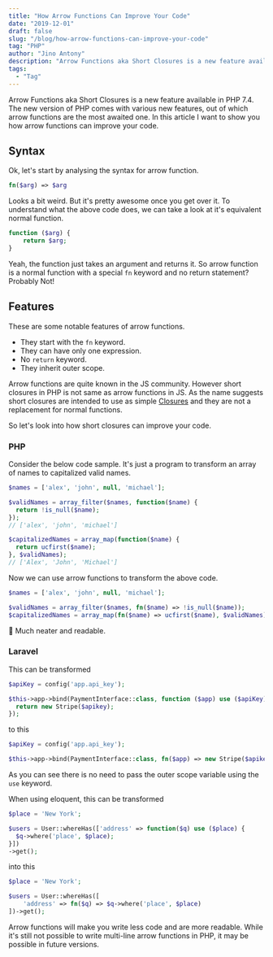 ```yaml
---
title: "How Arrow Functions Can Improve Your Code"
date: "2019-12-01"
draft: false
slug: "/blog/how-arrow-functions-can-improve-your-code"
tag: "PHP"
author: "Jino Antony"
description: "Arrow Functions aka Short Closures is a new feature available in PHP 7.4. The new version of PHP comes with various new features, out of which arrow functions are the most awaited one. In this article I want to show you how arrow functions can improve your code."
tags:
  - "Tag"
---
```


Arrow Functions aka Short Closures is a new feature available in PHP 7.4. The new version of PHP comes with various new features, out of which arrow functions are the most awaited one. In this article I want to show you how arrow functions can improve your code.

## Syntax

Ok, let's start by analysing the syntax for arrow function.

```php
fn($arg) => $arg
```

Looks a bit weird. But it's pretty awesome once you get over it. To understand what the above code does, we can take a look at it's equivalent normal function.

```php
function ($arg) {
    return $arg;
}
```

Yeah, the function just takes an argument and returns it. So arrow function is a normal function with a special `fn` keyword and no return statement? Probably Not!

## Features

These are some notable features of arrow functions.

- They start with the `fn` keyword.
- They can have only one expression.
- No `return` keyword.
- They inherit outer scope.

Arrow functions are quite known in the JS community. However short closures in PHP is not same as arrow functions in JS. As the name suggests short closures are intended to use as simple [Closures](https://www.php.net/manual/en/class.closure.php) and they are not a replacement for normal functions.

So let's look into how short closures can improve your code.

### PHP

Consider the below code sample. It's just a program to transform an array of names to capitalized valid names.

```php
$names = ['alex', 'john', null, 'michael'];

$validNames = array_filter($names, function($name) {
  return !is_null($name);
});
// ['alex', 'john', 'michael']

$capitalizedNames = array_map(function($name) {
  return ucfirst($name);
}, $validNames);
// ['Alex', 'John', 'Michael']
```
Now we can use arrow functions to transform the above code.

```php
$names = ['alex', 'john', null, 'michael'];

$validNames = array_filter($names, fn($name) => !is_null($name));
$capitalizedNames = array_map(fn($name) => ucfirst($name), $validNames);
```
🥰 Much neater and readable.

### Laravel

This can be transformed

```php
$apiKey = config('app.api_key');

$this->app->bind(PaymentInterface::class, function ($app) use ($apiKey) {
  return new Stripe($apikey);
});
```
to this

```php
$apiKey = config('app.api_key');

$this->app->bind(PaymentInterface::class, fn($app) => new Stripe($apikey));
```
As you can see there is no need to pass the outer scope variable using the `use` keyword.

When using eloquent, this can be transformed

```php
$place = 'New York';

$users = User::whereHas(['address' => function($q) use ($place) {
  $q->where('place', $place);
}])
->get();
```
into this
```php
$place = 'New York';

$users = User::whereHas([
    'address' => fn($q) => $q->where('place', $place)
])->get();
```

Arrow functions will make you write less code and are more readable. While it's still not possible to write multi-line arrow functions in PHP, it may be possible in future versions.